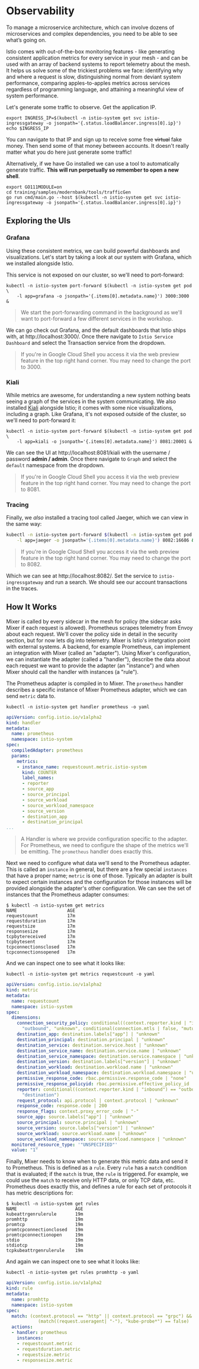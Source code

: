 # Observability

To manage a microservice architecture, which can involve dozens of microservices and complex dependencies, you need to be able to see what’s going on.

Istio comes with out-of-the-box monitoring features - like generating consistent application metrics for every service in your mesh - and can be used with an array of backend systems to report telemetry about the mesh. It helps us solve some of the trickiest problems we face: identifying why and where a request is slow, distinguishing normal from deviant system performance, comparing apples-to-apples metrics across services regardless of programming language, and attaining a meaningful view of system performance.

Let's generate some traffic to observe. Get the application IP.

```shell
export INGRESS_IP=$(kubectl -n istio-system get svc istio-ingressgateway -o jsonpath='{.status.loadBalancer.ingress[0].ip}')
echo $INGRESS_IP
```

You can navigate to that IP and sign up to receive some free ~~virtual~~ fake money. Then send some of that money between accounts. It doesn't really matter what you do here just generate some traffic!

Alternatively, if we have Go installed we can use a tool to automatically generate traffic. **This will run perpetually so remember to open a new shell**.

```shell
export GO111MODULE=on
cd training/samples/modernbank/tools/trafficGen
go run cmd/main.go --host $(kubectl -n istio-system get svc istio-ingressgateway -o jsonpath='{.status.loadBalancer.ingress[0].ip}')
```
<!-- DON'T change this to just go run training/samples/modernbank/tools/trafficGen/cmd/main.go as this doesn't work! Go gets confused about which modules to use! -->

## Exploring the UIs

### Grafana

Using these consistent metrics, we can build powerful dashboards and visualizations. Let's start by taking a look at our system with Grafana, which we installed alongside Istio.

This service is not exposed on our cluster, so we'll need to port-forward:

```shell
kubectl -n istio-system port-forward $(kubectl -n istio-system get pod \
    -l app=grafana -o jsonpath='{.items[0].metadata.name}') 3000:3000 &
```

> We start the port-forwarding command in the background as we'll want to port-forward a few different services in the workshop.

We can go check out Grafana, and the default dashboards that Istio ships with, at http://localhost:3000/. Once there navigate to `Istio Service Dashboard` and select the Transaction service from the dropdown.

> If you're in Google Cloud Shell you access it via the web preview feature in the top right hand corner. You may need to change the port to 3000.

### Kiali

While metrics are awesome, for understanding a new system nothing beats seeing a graph of the services in the system communicating. We also installed [Kiali](https://www.kiali.io/) alongside Istio; it comes with some nice visualizations, including a graph. Like Grafana, it's not exposed outside of the cluster, so we'll need to port-forward it:

```shell
kubectl -n istio-system port-forward $(kubectl -n istio-system get pod \
    -l app=kiali -o jsonpath='{.items[0].metadata.name}') 8081:20001 &
```

We can see the UI at http://localhost:8081/kiali with the username / password **admin / admin**. Once there navigate to `Graph` and select the `default` namespace from the dropdown.

> If you're in Google Cloud Shell you access it via the web preview feature in the top right hand corner. You may need to change the port to 8081.

### Tracing

Finally, we _also_ installed a tracing tool called Jaeger, which we can view in the same way:

```sh
kubectl -n istio-system port-forward $(kubectl -n istio-system get pod \
    -l app=jaeger -o jsonpath='{.items[0].metadata.name}') 8082:16686 &
```

> If you're in Google Cloud Shell you access it via the web preview feature in the top right hand corner. You may need to change the port to 8082.

Which we can see at http://localhost:8082/. Set the service to `istio-ingressgateway` and run a search. We should see our account transactions in the traces.

## How It Works

<!-- TODO: This section needs updating -->

Mixer is called by every sidecar in the mesh for policy (the sidecar asks Mixer if each request is allowed). Prometheus scrapes telemetry from Envoy about each request. We'll cover the policy side in detail in the security section, but for now lets dig into telemetry. Mixer is Istio's intetgration point with external systems. A backend, for example Prometheus, can implement an integration with Mixer (called an "adapter"). Using Mixer's configuration, we can instantiate the adapter (called a "handler"), describe the data about each request we want to provide the adapter (an "instance") and when Mixer should call the handler with instances (a "rule").

The Prometheus adapter is compiled in to Mixer. The `prometheus` handler describes a specific instance of Mixer Prometheus adapter, which we can send `metric` data to.

```shell
kubectl -n istio-system get handler prometheus -o yaml
```

```yaml
apiVersion: config.istio.io/v1alpha2
kind: handler
metadata:
  name: prometheus
  namespace: istio-system
spec:
  compiledAdapter: prometheus
  params:
    metrics:
    - instance_name: requestcount.metric.istio-system
      kind: COUNTER
      label_names:
      - reporter
      - source_app
      - source_principal
      - source_workload
      - source_workload_namespace
      - source_version
      - destination_app
      - destination_principal
...
```

> A Handler is where we provide configuration specific to the adapter. For Prometheus, we need to configure the shape of the metrics we'll be emitting. The `prometheus` handler does exactly this.

Next we need to configure what data we'll send to the Prometheus adapter. This is called an `instance` in general, but there are a few special `instances` that have a proper name; `metric` is one of those. Typically an adapter is built to expect certain instances and the configuration for those instances will be provided alongside the adapter's other configuration. We can see the set of instances that the Prometheus adapter consumes:

```shell
$ kubectl -n istio-system get metrics
NAME                   AGE
requestcount           17m
requestduration        17m
requestsize            17m
responsesize           17m
tcpbytereceived        17m
tcpbytesent            17m
tcpconnectionsclosed   17m
tcpconnectionsopened   17m
```

And we can inspect one to see what it looks like:
```shell
kubectl -n istio-system get metrics requestcount -o yaml
```
```yaml
apiVersion: config.istio.io/v1alpha2
kind: metric
metadata:
  name: requestcount
  namespace: istio-system
spec:
  dimensions:
    connection_security_policy: conditional((context.reporter.kind | "inbound") ==
      "outbound", "unknown", conditional(connection.mtls | false, "mutual_tls", "none"))
    destination_app: destination.labels["app"] | "unknown"
    destination_principal: destination.principal | "unknown"
    destination_service: destination.service.host | "unknown"
    destination_service_name: destination.service.name | "unknown"
    destination_service_namespace: destination.service.namespace | "unknown"
    destination_version: destination.labels["version"] | "unknown"
    destination_workload: destination.workload.name | "unknown"
    destination_workload_namespace: destination.workload.namespace | "unknown"
    permissive_response_code: rbac.permissive.response_code | "none"
    permissive_response_policyid: rbac.permissive.effective_policy_id | "none"
    reporter: conditional((context.reporter.kind | "inbound") == "outbound", "source",
      "destination")
    request_protocol: api.protocol | context.protocol | "unknown"
    response_code: response.code | 200
    response_flags: context.proxy_error_code | "-"
    source_app: source.labels["app"] | "unknown"
    source_principal: source.principal | "unknown"
    source_version: source.labels["version"] | "unknown"
    source_workload: source.workload.name | "unknown"
    source_workload_namespace: source.workload.namespace | "unknown"
  monitored_resource_type: '"UNSPECIFIED"'
  value: "1"
```

Finally, Mixer needs to know when to generate this metric data and send it to Prometheus. This is defined as a `rule`. Every `rule` has a `match` condition that is evaluated; if the `match` is true, the `rule` is triggered. For example, we could use the `match` to receive only HTTP data, or only TCP data, etc. Prometheus does exactly this, and defines a rule for each set of protocols it has metric descriptions for:

```shell
$ kubectl -n istio-system get rules
NAME                      AGE
kubeattrgenrulerule       19m
promhttp                  19m
promtcp                   19m
promtcpconnectionclosed   19m
promtcpconnectionopen     19m
stdio                     19m
stdiotcp                  19m
tcpkubeattrgenrulerule    19m
```

And again we can inspect one to see what it looks like:
```shell
kubectl -n istio-system get rules promhttp -o yaml
```
```yaml
apiVersion: config.istio.io/v1alpha2
kind: rule
metadata:
  name: promhttp
  namespace: istio-system
spec:
  match: (context.protocol == "http" || context.protocol == "grpc") &&
            (match((request.useragent| "-"), "kube-probe*") == false)
  actions:
  - handler: prometheus
    instances:
    - requestcount.metric
    - requestduration.metric
    - requestsize.metric
    - responsesize.metric
```
